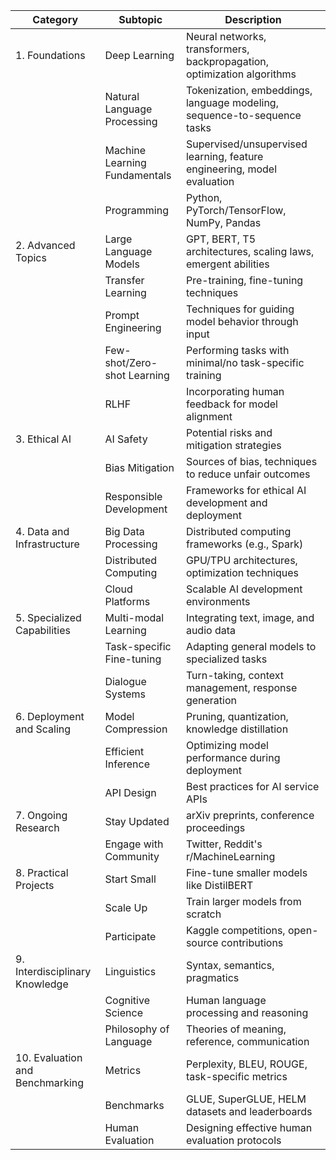 | Category | Subtopic | Description |
|----------|----------|-------------|
| 1. Foundations | Deep Learning | Neural networks, transformers, backpropagation, optimization algorithms |
| | Natural Language Processing | Tokenization, embeddings, language modeling, sequence-to-sequence tasks |
| | Machine Learning Fundamentals | Supervised/unsupervised learning, feature engineering, model evaluation |
| | Programming | Python, PyTorch/TensorFlow, NumPy, Pandas |
| 2. Advanced Topics | Large Language Models | GPT, BERT, T5 architectures, scaling laws, emergent abilities |
| | Transfer Learning | Pre-training, fine-tuning techniques |
| | Prompt Engineering | Techniques for guiding model behavior through input |
| | Few-shot/Zero-shot Learning | Performing tasks with minimal/no task-specific training |
| | RLHF | Incorporating human feedback for model alignment |
| 3. Ethical AI | AI Safety | Potential risks and mitigation strategies |
| | Bias Mitigation | Sources of bias, techniques to reduce unfair outcomes |
| | Responsible Development | Frameworks for ethical AI development and deployment |
| 4. Data and Infrastructure | Big Data Processing | Distributed computing frameworks (e.g., Spark) |
| | Distributed Computing | GPU/TPU architectures, optimization techniques |
| | Cloud Platforms | Scalable AI development environments |
| 5. Specialized Capabilities | Multi-modal Learning | Integrating text, image, and audio data |
| | Task-specific Fine-tuning | Adapting general models to specialized tasks |
| | Dialogue Systems | Turn-taking, context management, response generation |
| 6. Deployment and Scaling | Model Compression | Pruning, quantization, knowledge distillation |
| | Efficient Inference | Optimizing model performance during deployment |
| | API Design | Best practices for AI service APIs |
| 7. Ongoing Research | Stay Updated | arXiv preprints, conference proceedings |
| | Engage with Community | Twitter, Reddit's r/MachineLearning |
| 8. Practical Projects | Start Small | Fine-tune smaller models like DistilBERT |
| | Scale Up | Train larger models from scratch |
| | Participate | Kaggle competitions, open-source contributions |
| 9. Interdisciplinary Knowledge | Linguistics | Syntax, semantics, pragmatics |
| | Cognitive Science | Human language processing and reasoning |
| | Philosophy of Language | Theories of meaning, reference, communication |
| 10. Evaluation and Benchmarking | Metrics | Perplexity, BLEU, ROUGE, task-specific metrics |
| | Benchmarks | GLUE, SuperGLUE, HELM datasets and leaderboards |
| | Human Evaluation | Designing effective human evaluation protocols |